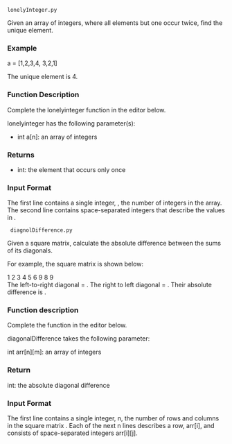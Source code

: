 ```lonelyInteger.py``` <br>

Given an array of integers, where all elements but one occur twice, find the unique element.

### Example
a = [1,2,3,4, 3,2,1]

The unique element is 4.

### Function Description

Complete the lonelyinteger function in the editor below.

lonelyinteger has the following parameter(s):

- int a[n]: an array of integers
### Returns

- int: the element that occurs only once
### Input Format

The first line contains a single integer, , the number of integers in the array.
The second line contains  space-separated integers that describe the values in .


``` diagnolDifference.py``` <br>

Given a square matrix, calculate the absolute difference between the sums of its diagonals.

For example, the square matrix  is shown below:

1 2 3
4 5 6
9 8 9  
The left-to-right diagonal = . The right to left diagonal = . Their absolute difference is .

### Function description

Complete the  function in the editor below.

diagonalDifference takes the following parameter:

int arr[n][m]: an array of integers
### Return

int: the absolute diagonal difference
### Input Format

The first line contains a single integer, n, the number of rows and columns in the square matrix .
Each of the next n lines describes a row, arr[i], and consists of  space-separated integers arr[i][j].